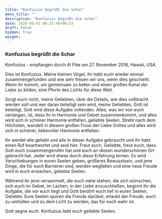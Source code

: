 ```yaml
---
title: "Konfuzius begrüßt die Schar"
menu_title: ""
description: "Konfuzius begrüßt die Schar"
date: 2020-08-01 06:25:48+00:53
draft: False
hidden: True
weight:
---
```

### Konfuzius begrüßt die Schar

Konfuzius - empfangen durch Al Fike am 27. November 2016, Hawaii, USA.

Dies ist Konfuzius. Meine kleinen Vögel, ihr habt euch wieder einmal zusammengefunden und wie sehr freuen wir uns, wenn dies geschieht. Wenn ihr kommt, um gemeinsam zu beten und einen großen Kanal der Liebe zu bilden, eine Pforte des Lichts für diese Welt.

Sorgt euch nicht, meine Geliebten, über die Details, wie dies vollbracht werden soll und wer daran beteiligt sein wird, meine Geliebten, Gott ist beteiligt, Gott wird diese Aufgabe vollenden. Alles, was wir von euch verlangen, ist, dass ihr in Harmonie und Gebet zusammenkommt, und alles wird sich in schöner Harmonie entfalten, geliebte Seelen. Strebt nach dem Höchsten, wandelt in diesem großen Fluss der Liebe Gottes und alles wird sich in schöner, liebevoller Harmonie entfalten.

Ihr werdet alle geliebt und alle in dieser Aufgabe gebraucht und ihr habt einen Ruf beantwortet und seid hier. Freut euch, Geliebte, freut euch, dass Gott euch zusammengerufen hat und euch an diesen wunderschönen Ort gebracht hat. Jeder wird etwas durch diese Erfahrung lernen. Es wird Verschiebungen in euren Seelen geben, größeres Bewusstsein, und jene Dinge, die für euch Barrieren sind, werden wegfallen und eine neue Freude wird in euch erwachen, geliebte Seelen.

Während ihr jene versammelt, die euch nahe stehen, die sich wünschen, sich euch im Gebet, im Lachen, in der Liebe anzuschließen, beginnt ihr die Aufgabe, die vor euch liegt und Gott berührt euch tief in euren Seelen, Geliebte. Eure Seelen spüren die Freude darüber, erlaubt der Freude, euch zu umhüllen und zu dem Licht zu werden, das für euch wahr ist.

Gott segne euch. Konfuzius liebt euch geliebte Seelen.
